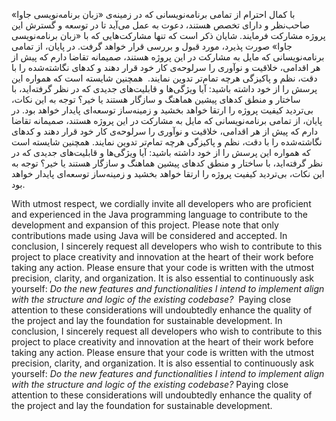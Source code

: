 با کمال احترام از تمامی برنامه‌نویسانی که در زمینه‌ی «زبان برنامه‌نویسی جاوا» صاحب‌نظر و دارای تخصص هستند، دعوت به عمل می‌آید تا در توسعه و گسترش این پروژه مشارکت فرمایند. شایان ذکر است که تنها مشارکت‌هایی که با «زبان برنامه‌نویسی جاوا» صورت پذیرد، مورد قبول و بررسی قرار خواهد گرفت. در پایان، از تمامی برنامه‌نویسانی که مایل به مشارکت در این پروژه هستند، صمیمانه تقاضا دارم که پیش از هر اقدامی، خلاقیت و نوآوری را سرلوحه‌ی کار خود قرار دهند و کدهای نگاشته‌شده را با دقت، نظم و پاکیزگی هرچه تمام‌تر تدوین نمایند.  همچنین شایسته است که همواره این پرسش را از خود داشته باشید: آیا ویژگی‌ها و قابلیت‌های جدیدی که در نظر گرفته‌اید، با ساختار و منطق کدهای پیشین هماهنگ و سازگار هستند یا خیر؟ توجه به این نکات، بی‌تردید کیفیت پروژه را ارتقا خواهد بخشید و زمینه‌ساز توسعه‌ای پایدار خواهد بود. در پایان، از تمامی برنامه‌نویسانی که مایل به مشارکت در این پروژه هستند، صمیمانه تقاضا دارم که پیش از هر اقدامی، خلاقیت و نوآوری را سرلوحه‌ی کار خود قرار دهند و کدهای نگاشته‌شده را با دقت، نظم و پاکیزگی هرچه تمام‌تر تدوین نمایند.  همچنین شایسته است که همواره این پرسش را از خود داشته باشید: آیا ویژگی‌ها و قابلیت‌های جدیدی که در نظر گرفته‌اید، با ساختار و منطق کدهای پیشین هماهنگ و سازگار هستند یا خیر؟ توجه به این نکات، بی‌تردید کیفیت پروژه را ارتقا خواهد بخشید و زمینه‌ساز توسعه‌ای پایدار خواهد بود.

With utmost respect, we cordially invite all developers who are proficient and experienced in the Java programming language to contribute to the development and expansion of this project. Please note that only contributions made using Java will be considered and accepted. In conclusion, I sincerely request all developers who wish to contribute to this project to place creativity and innovation at the heart of their work before taking any action. Please ensure that your code is written with the utmost precision, clarity, and organization. It is also essential to continuously ask yourself: *Do the new features and functionalities I intend to implement align with the structure and logic of the existing codebase?*  Paying close attention to these considerations will undoubtedly enhance the quality of the project and lay the foundation for sustainable development.  In conclusion, I sincerely request all developers who wish to contribute to this project to place creativity and innovation at the heart of their work before taking any action. Please ensure that your code is written with the utmost precision, clarity, and organization.  It is also essential to continuously ask yourself: *Do the new features and functionalities I intend to implement align with the structure and logic of the existing codebase?*  Paying close attention to these considerations will undoubtedly enhance the quality of the project and lay the foundation for sustainable development. 
 

